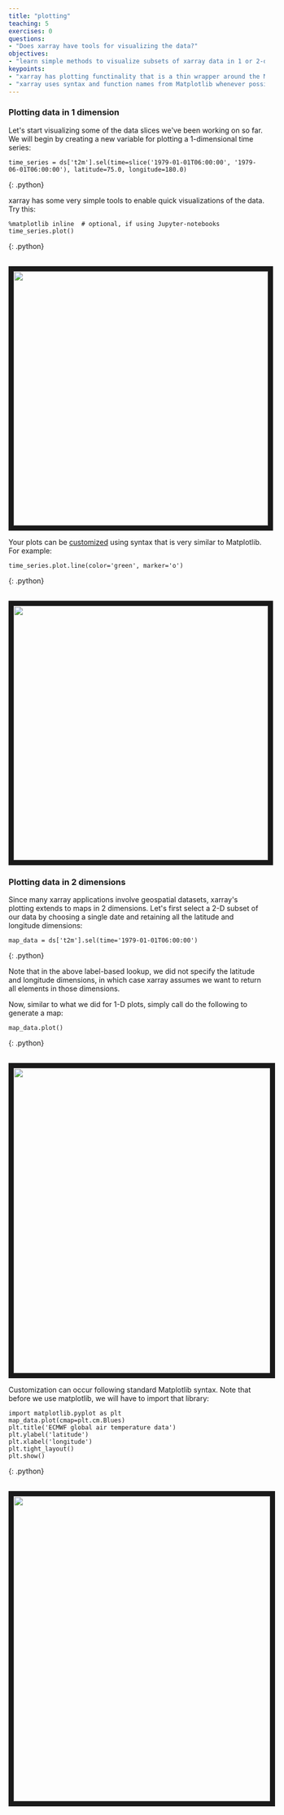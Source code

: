 ```yaml
---
title: "plotting"
teaching: 5
exercises: 0
questions:
- "Does xarray have tools for visualizing the data?"
objectives:
- "learn simple methods to visualize subsets of xarray data in 1 or 2-dimensions"
keypoints:
- "xarray has plotting functinality that is a thin wrapper around the Matplotlib library"
- "xarray uses syntax and function names from Matplotlib whenever possible"
---
```


### Plotting data in 1 dimension

Let's start visualizing some of the data slices we've been working on so far. We will begin by creating a new variable for plotting a 1-dimensional time series:

~~~
time_series = ds['t2m'].sel(time=slice('1979-01-01T06:00:00', '1979-06-01T06:00:00'), latitude=75.0, longitude=180.0)
~~~
{: .python}

xarray has some very simple tools to enable quick visualizations of the data. Try this:

~~~
%matplotlib inline  # optional, if using Jupyter-notebooks
time_series.plot()
~~~
{: .python}

<br>
<img src="../fig/simple1D.png" width = "500" border = "10">
<br>

Your plots can be [customized](http://xarray.pydata.org/en/stable/plotting.html) using syntax that is very similar to Matplotlib. For example:

~~~
time_series.plot.line(color='green', marker='o')
~~~
{: .python}

<br>
<img src="../fig/1dPlot_green.png" width = "500" border = "10">
<br>

### Plotting data in 2 dimensions

Since many xarray applications involve geospatial datasets, xarray's plotting extends to maps in 2 dimensions. Let's first select a 2-D subset of our data by choosing a single date and retaining all the latitude and longitude dimensions:

~~~
map_data = ds['t2m'].sel(time='1979-01-01T06:00:00')
~~~
{: .python}

Note that in the above label-based lookup, we did not specify the latitude and longitude dimensions, in which case xarray assumes we want to return all elements in those dimensions.

Now, similar to what we did for 1-D plots, simply call do the following to generate a map:

~~~
map_data.plot()
~~~
{: .python}

<br>
<img src="../fig/2dPlot.png" width = "600" border = "10">
<br>

Customization can occur following standard Matplotlib syntax. Note that before we use matplotlib, we will have to import that library:

~~~
import matplotlib.pyplot as plt
map_data.plot(cmap=plt.cm.Blues)
plt.title('ECMWF global air temperature data')
plt.ylabel('latitude')
plt.xlabel('longitude')
plt.tight_layout()
plt.show()
~~~
{: .python}


<br>
<img src="../fig/2dPlotEnhanced.png" width = "600" border = "10">
<br>
